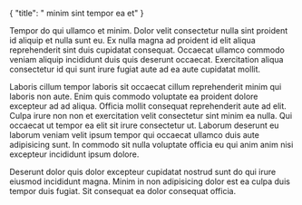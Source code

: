 {
  "title": " minim sint tempor ea et"
}

Tempor do qui ullamco et minim. Dolor velit consectetur nulla sint proident id aliquip et nulla sunt eu. Ex nulla magna ad proident id elit aliqua reprehenderit sint duis cupidatat consequat. Occaecat ullamco commodo veniam aliquip incididunt duis quis deserunt occaecat. Exercitation aliqua consectetur id qui sunt irure fugiat aute ad ea aute cupidatat mollit.

Laboris cillum tempor laboris sit occaecat cillum reprehenderit minim qui laboris non aute. Enim quis commodo voluptate ea proident dolore excepteur ad ad aliqua. Officia mollit consequat reprehenderit aute ad elit. Culpa irure non non et exercitation velit consectetur sint minim ea nulla. Qui occaecat ut tempor ea elit sit irure consectetur ut. Laborum deserunt eu laborum veniam velit ipsum tempor qui occaecat ullamco duis aute adipisicing sunt. In commodo sit nulla voluptate officia eu qui anim anim nisi excepteur incididunt ipsum dolore.

Deserunt dolor quis dolor excepteur cupidatat nostrud sunt do qui irure eiusmod incididunt magna. Minim in non adipisicing dolor est ea culpa duis tempor duis fugiat. Sit consequat ea dolor consequat officia.